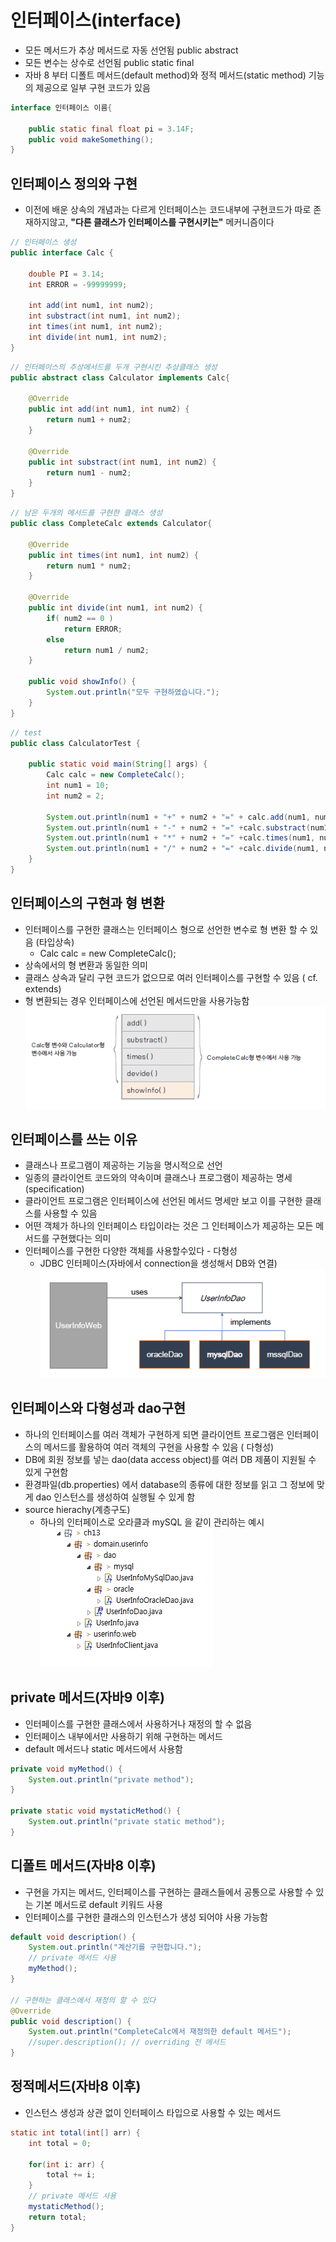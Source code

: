 # 인터페이스(interface)
- 모든 메서드가 추상 메서드로 자동 선언됨 public abstract
- 모든 변수는 상수로 선언됨 public static final
- 자바 8 부터 디폴트 메서드(default method)와 정적 메서드(static method) 기능의 제공으로 일부 구현 코드가 있음
```JAVA
interface 인터페이스 이름{

    public static final float pi = 3.14F;
    public void makeSomething();
}
```

## 인터페이스 정의와 구현
- 이전에 배운 상속의 개념과는 다르게 인터페이스는 코드내부에 구현코드가 따로 존재하지않고, **"다른 클래스가 인터페이스를 구현시키는"** 메커니즘이다
```JAVA
// 인터페이스 생성
public interface Calc {

	double PI = 3.14;
	int ERROR = -99999999;
	
	int add(int num1, int num2);
	int substract(int num1, int num2);
	int times(int num1, int num2);
	int divide(int num1, int num2);
}
```
```JAVA
// 인터페이스의 추상메서드를 두개 구현시킨 추상클래스 생성
public abstract class Calculator implements Calc{

	@Override
	public int add(int num1, int num2) {
		return num1 + num2;
	}

	@Override
	public int substract(int num1, int num2) {
		return num1 - num2;
	}
}
```
```JAVA
// 남은 두개의 메서드를 구현한 클래스 생성
public class CompleteCalc extends Calculator{
	
	@Override
	public int times(int num1, int num2) {
		return num1 * num2;
	}

	@Override
	public int divide(int num1, int num2) {
		if( num2 == 0 )
			return ERROR;
		else 
			return num1 / num2;
	}
	
	public void showInfo() {
		System.out.println("모두 구현하였습니다.");
	}
}
```
```JAVA
// test
public class CalculatorTest {

	public static void main(String[] args) {
		Calc calc = new CompleteCalc();
		int num1 = 10;
		int num2 = 2;
		
		System.out.println(num1 + "+" + num2 + "=" + calc.add(num1, num2)); // 10 + 2 = 12
		System.out.println(num1 + "-" + num2 + "=" +calc.substract(num1, num2)); // 10 - 2 = 8
		System.out.println(num1 + "*" + num2 + "=" +calc.times(num1, num2)); // 10 * 2 = 20
		System.out.println(num1 + "/" + num2 + "=" +calc.divide(num1, num2)); // 10 / 2 = 5
	}
}
```

## 인터페이스의 구현과 형 변환
- 인터페이스를 구현한 클래스는 인터페이스 형으로 선언한 변수로 형 변환 할 수 있음 (타입상속)
  - Calc calc = new CompleteCalc();
- 상속에서의 형 변환과 동일한 의미
- 클래스 상속과 달리 구현 코드가 없으므로 여러 인터페이스를 구현할 수 있음 ( cf. extends)
- 형 변환되는 경우 인터페이스에 선언된 메서드만을 사용가능함
![calc](img/calc.png)

## 인터페이스를 쓰는 이유
- 클래스나 프로그램이 제공하는 기능을 명시적으로 선언
- 일종의 클라이언트 코드와의 약속이며 클래스나 프로그램이 제공하는 명세(specification)
- 클라이언트 프로그램은 인터페이스에 선언된 메서드 명세만 보고 이를 구현한 클래스를 사용할 수 있음
- 어떤 객체가 하나의 인터페이스 타입이라는 것은 그 인터페이스가 제공하는 모든 메서드를 구현했다는 의미
- 인터페이스를 구현한 다양한 객체를 사용할수있다 - 다형성
  - JDBC 인터페이스(자바에서 connection을 생성해서 DB와 연결)
![dao](img/dao.png)

## 인터페이스와 다형성과 dao구현
- 하나의 인터페이스를 여러 객체가 구현하게 되면 클라이언트 프로그램은 인터페이스의 메서드를 활용하여 여러 객체의 구현을 사용할 수 있음 ( 다형성)
- DB에 회원 정보를 넣는 dao(data access object)를 여러 DB 제품이 지원될 수 있게 구현함
- 환경파일(db.properties) 에서 database의 종류에 대한 정보를 읽고 그 정보에 맞게 dao 인스턴스를 생성하여 실행될 수 있게 함
- source hierachy(계층구도)
  - 하나의 인터페이스로 오라클과 mySQL 을 같이 관리하는 예시
![userinfo](img/userinfo.png)

## private 메서드(자바9 이후)
- 인터페이스를 구현한 클래스에서 사용하거나 재정의 할 수 없음
- 인터페이스 내부에서만 사용하기 위해 구현하는 메서드
- default 메서드나 static 메서드에서 사용함
```JAVA
private void myMethod() {
	System.out.println("private method");
}

private static void mystaticMethod() {
	System.out.println("private static method");
}
```

## 디폴트 메서드(자바8 이후)
- 구현을 가지는 메서드, 인터페이스를 구현하는 클래스들에서 공통으로 사용할 수 있는 기본 메서드로 default 키워드 사용
- 인터페이스를 구현한 클래스의 인스턴스가 생성 되어야 사용 가능함
```JAVA
default void description() {
	System.out.println("계산기를 구현합니다.");
	// private 메서드 사용
    myMethod();
}

// 구현하는 클래스에서 재정의 할 수 있다
@Override
public void description() {
	System.out.println("CompleteCalc에서 재정의한 default 메서드");
	//super.description(); // overriding 전 메서드
}
```

## 정적메서드(자바8 이후)
- 인스턴스 생성과 상관 없이 인터페이스 타입으로 사용할 수 있는 메서드
```JAVA
static int total(int[] arr) {
	int total = 0;
		
	for(int i: arr) {
		total += i;
	}
    // private 메서드 사용
	mystaticMethod();
	return total;
}
```